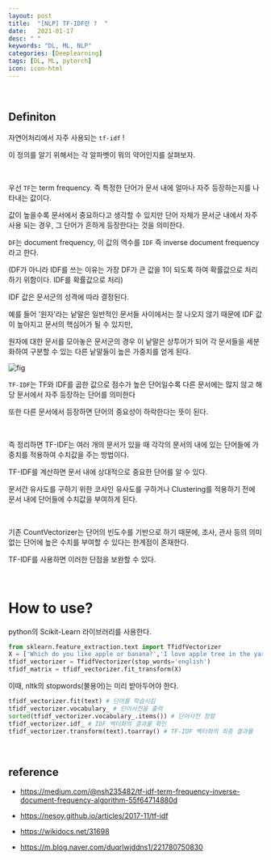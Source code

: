 ```yaml
---
layout: post
title:  "[NLP] TF-IDF란 ?  "
date:   2021-01-17
desc: " "
keywords: "DL, ML, NLP"
categories: [Deeplearning]
tags: [DL, ML, pytorch]
icon: icon-html
---
```


<br>

## Definiton

자연어처리에서 자주 사용되는 `tf-idf` !

이 정의를 알기 위해서는 각 알파벳이 뭐의 약어인지를 살펴보자.


<br>

우선 `TF`는 term frequency. 즉 특정한 단어가 문서 내에 얼마나 자주 등장하는지를 나타내는 값이다.

값이 높을수록 문서에서 중요하다고 생각할 수 있지만 단어 자체가 문서군 내에서 자주 사용 되는 경우, 그 단어가 흔하게 등장한다는 것을 의미한다.

`DF`는 document frequency, 이 값의 역수를 `IDF` 즉 inverse document frequency라고 한다.

(DF가 아니라 IDF를 쓰는 이유는 가장 DF가 큰 값을 1이 되도록 하여 확률값으로 처리하기 위함이다. IDF를 확률값으로 처리)

IDF 값은 문서군의 성격에 따라 결정된다.

예를 들어 '원자'라는 낱말은 일반적인 문서들 사이에서는 잘 나오지 않기 때문에 IDF 값이 높아지고 문서의 핵심어가 될 수 있지만,

원자에 대한 문서를 모아놓은 문서군의 경우 이 낱말은 상투어가 되어 각 문서들을 세분화하여 구분할 수 있는 다른 낱말들이 높은 가중치를 얻게 된다.



![fig](https://deeplearning4j.org/img/tfidf.png)


`TF-IDF`는 TF와 IDF를 곱한 값으로 점수가 높은 단어일수록 다른 문서에는 많지 않고 해당 문서에서 자주 등장하는 단어를 의미한다

또한 다른 문서에서 등장하면 단어의 중요성이 하락한다는 뜻이 된다.


<br>

즉 정리하면 TF-IDF는 여러 개의 문서가 있을 때 각각의 문서의 내에 있는 단어들에 가중치를 적용하여 수치값을 주는 방법이다.

TF-IDF를 계산하면 문서 내에 상대적으로 중요한 단어를 알 수 있다.

문서간 유사도를 구하기 위한 코사인 유사도를 구하거나 Clustering를 적용하기 전에 문서 내에 단어들에 수치값을 부여하게 된다.


<br>

기존 CountVectorizer는 단어의 빈도수를 기반으로 하기 때문에, 조사, 관사 등의 의미 없는 단어에 높은 수치를 부여할 수 있다는 한계점이 존재한다.

TF-IDF를 사용하면 이러한 단점을 보완할 수 있다.

<br>

# How to use?

python의 Scikit-Learn 라이브러리를 사용한다.

```python
from sklearn.feature_extraction.text import TfidfVectorizer
X = ['Which do you like apple or banana?','I love apple tree in the yard.','Lets make an apple jam.']
tfidf_vectorizer = TfidfVectorizer(stop_words='english')
tfidf_matrix = tfidf_vectorizer.fit_transform(X)
```

이때, nltk의 stopwords(불용어)는 미리 받아두어야 한다.


```python
tfidf_vectorizer.fit(text) # 단어를 학습시킴
tfidf_vectorizer.vocabulary_ # 단어사전을 출력
sorted(tfidf_vectorizer.vocabulary_.items()) # 단어사전 정렬
tfidf_vectorizer.idf_ # IDF 벡터화의 결과물 확인
tfidf_vectorizer.transform(text).toarray() # TF-IDF 벡터화의 최종 결과물
```





<br>

## reference

- https://medium.com/@nsh235482/tf-idf-term-frequency-inverse-document-frequency-algorithm-55f64714880d

- https://nesoy.github.io/articles/2017-11/tf-idf

- https://wikidocs.net/31698

- https://m.blog.naver.com/duqrlwjddns1/221780750830
